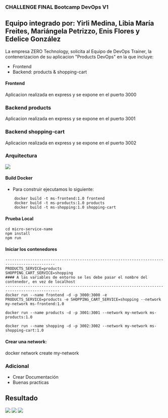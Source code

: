 ### CHALLENGE FINAL Bootcamp DevOps V1

## Equipo integrado por: Yirli Medina, Libia María Freites, Mariángela Petrizzo, Enis Flores y  Edelice González

La empresa ZERO Technology, solicita al Equipo de DevOps Trainer, la contenerizacion de su aplicacion "Products DevOps" en la que incluye:

- Frontend
- Backend: products & shopping-cart

#### Frontend
Aplicacion realizada en express y se expone en el puerto 3000

### Backend products
Aplicacion realizada en express y se expone en el puerto 3001

### Backend shopping-cart
Aplicacion realizada en express y se expone en el puerto 3002

### Arquitectura

![](docs/k8s_architecture.png)

#### Build Docker 
- Para construir ejecutamos lo siguiente:
```
    docker build -t ms-frontend:1.0 frontend
    docker build -t ms-products:1.0 products
    docker build -t ms-shopping:1.0 shopping-cart
```
#### Prueba Local
    cd micro-service-name 
    npm install
    npm run
    

#### Iniciar los contenedores    
    --------------------------------------------------------------------------------------------
    PRODUCTS_SERVICE=products
    SHOPPING_CART_SERVICE=shopping
    #### A las variables de entorno se les debe pasar el nombre del contenedor, en vez de localhost
    ----------------------------------------------------------------------------------------------
    docker run --name frontend -d -p 3000:3000 -e PRODUCTS_SERVICE=products -e SHOPPING_CART_SERVICE=shopping --network my-network ms-frontend:1.0

    docker run --name products -d -p 3001:3001 --network my-network ms-products:1.0

    docker run --name shopping -d -p 3002:3002 --network my-network ms-shopping-cart:1.0

#### Crear una network:
docker network create my-network
    

### Adicional 
- Crear Documentación
- Buenas practicas

## Resultado

![](docs/1.png)
![](docs/2.png)
![](docs/3.png)
